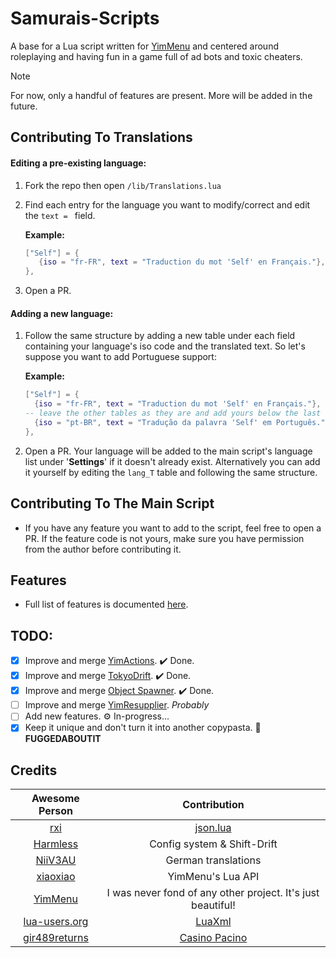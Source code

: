 # Samurais-Scripts
A base for a Lua script written for [YimMenu](https://github.com/YimMenu/YimMenu) and centered around roleplaying and having fun in a game full of ad bots and toxic cheaters.

> [!NOTE]
> For now, only a handful of features are present. More will be added in the future.

## Contributing To Translations
#### Editing a pre-existing language:
1. Fork the repo then open `/lib/Translations.lua`
2. Find each entry for the language you want to modify/correct and edit the `text = ` field.
   
   **Example:**
     ```lua
     ["Self"] = {
        {iso = "fr-FR", text = "Traduction du mot 'Self' en Français."},
     },
     ```
3. Open a PR.
#### Adding a new language:
1. Follow the same structure by adding a new table under each field containing your language's iso code and the translated text. So let's suppose you want to add Portuguese support:

   **Example:**
     ```lua
     ["Self"] = {
       {iso = "fr-FR", text = "Traduction du mot 'Self' en Français."},
     -- leave the other tables as they are and add yours below the last one:
       {iso = "pt-BR", text = "Tradução da palavra 'Self' em Português."},
     },
     ```
2. Open a PR. Your language will be added to the main script's language list under '**Settings**' if it doesn't already exist. Alternatively you can add it yourself by editing the `lang_T` table and following the same structure.

## Contributing To The Main Script
- If you have any feature you want to add to the script, feel free to open a PR. If the feature code is not yours, make sure you have permission from the author before contributing it.

## Features

- Full list of features is documented [here](FEATURES.md).

## TODO:

- [x] Improve and merge [YimActions](https://github.com/xesdoog/YimActions). ✔️ Done.
- [x] Improve and merge [TokyoDrift](https://github.com/YimMenu-Lua/TokyoDrift). ✔️ Done.
- [x] Improve and merge [Object Spawner](https://github.com/xesdoog/object-spawner). ✔️ Done.
- [ ] Improve and merge [YimResupplier](https://github.com/YimMenu-Lua/YimResupplier). *Probably*
- [ ] Add new features. ⚙️ In-progress...
- [x] Keep it unique and don't turn it into another copypasta. 🤌 **FUGGEDABOUTIT**

## Credits

| Awesome Person                                    | Contribution                                                  |
|     :---:                                         | :---:                                                         |
| [rxi](https://github.com/rxi)                     | [json.lua](https://github.com/rxi/json.lua)                   |
| [Harmless](https://github.com/harmless05)         | Config system & Shift-Drift                                   |
| [NiiV3AU](https://github.com/NiiV3AU)             | German translations                                           |
| [xiaoxiao](https://github.com/xiaoxiao921)        | YimMenu's Lua API                                             |
| [YimMenu](https://github.com/YimMenu/YimMenu)     | I was never fond of any other project. It's just beautiful!   |
| [lua-users.org](http://lua-users.org/)            | [LuaXml](http://lua-users.org/wiki/LuaXml)                    |
| [gir489returns](https://github.com/gir489returns) | [Casino Pacino](https://github.com/YimMenu-Lua/Casino-Pacino) |

